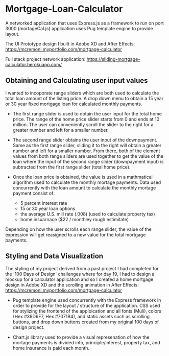 # Mortgage-Loan-Calculator
A networked application that uses Express.js as a framework to run on port 3000 (mortageCal.js) application uses Pug template engine to provide layout.   


The UI Prototype design I built in Adobe XD and After Effects: https://mcremoni.myportfolio.com/mortgage-calculator

Full stack project network application: https://sliding-mortgage-calculator.herokuapp.com/

## Obtaining and Calculating user input values 

I wanted to incoporate range sliders which are both used to calculate the total loan amount of the listing price. A drop down menu to obtain a 15 year or 30 year fixed mortgage loan for calculated monthly payments.     

* The first range slider is used to obtain the user input for the total home price. The range of the home price slider starts from 0 and ends at 10 million. The user can conveniently scroll the slider to the right for a greater number and left for a smaller number. 

* The second range slider obtains the user input of the downpayment. Same as the first range slider, sliding it to the right will obtain a greater number and left for a smaller number. From there, both of the element values from both range sliders are used together to get the value of the loan where the input of the second range slider (downpayment input) is subtracted from the first range slider (total home price). 

* Once the loan price is obtained, the value is used in a mathmatical algorithm used to calculate the monthly mortage payments. Data used concurrently with the loan amount to calculate the monthly mortage payment consist of: 
    * 5 percent interest rate 
    * 15 or 30 year loan options 
    * the average U.S. mill rate (.008) (used to calculate property tax) 
    * home insuarnace ($22 / monthley rough estimitate) 

Depending on how the user scrolls each range slider, the value of the expression will get reasigned to a new value for the total mortgage payments. 

## Styling and Data Visualization

The styling of my project derived from a past project I had completed for the '100 Days of Design' challenges where for day 19, I had to design a mockup for a calculator application and so I created a home mortgage design in Adobe XD and the scrolling animation in After Effects: https://mcremoni.myportfolio.com/mortgage-calculator 

* Pug template engine used concurrently with the Express framework in order to provide for the layout / structure of the application. CSS used for stylizing the frontend of the apploication and all fonts (Muli), colors (Hex #39D6F7, Hex #7071B4), and static assets such as scrolling buttons, and drop down buttons created from my original 100 days of design project.

* Chart.js library used to provide a visual represenation of how the mortage payments is divided into, principle/interest, property tax, and home insurance is paid each month.    

  
